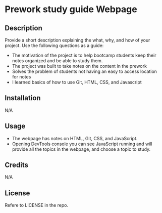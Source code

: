 # Prework study guide Webpage

## Description

Provide a short description explaining the what, why, and how of your project. Use the following questions as a guide:

- The motivation of the project is to help bootcamp students keep their notes organized and be able to study them.
- The project was built to take notes on the content in the prework
- Solves the problem of students not having an easy to access location for notes 
- I learned basics of how to use Git, HTML, CSS, and Javascript


## Installation

N/A
## Usage

- The webpage has notes on HTML, Git, CSS, and JavaScript.
- Opening DevTools console you can see JavaScript running and will provide all the topics in the webpage, and choose a topic to study.


## Credits

N/A

## License

Refere to LICENSE in the repo.
